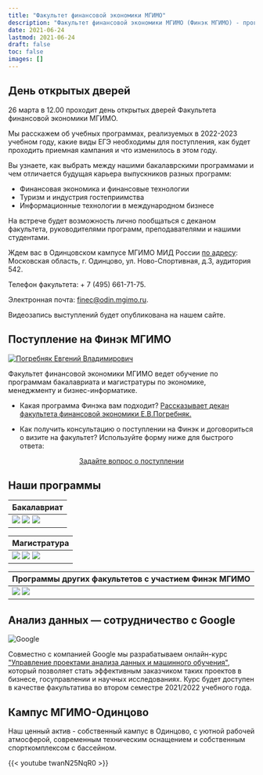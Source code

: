 ```yaml
---
title: "Факультет финансовой экономики МГИМО"
description: "Факультет финансовой экономики МГИМО (Финэк МГИМО) - программы бакалавриата и магистратуры по экономике, менеджменту и бизнес-информатике на собственном кампусе в Одинцово."
date: 2021-06-24
lastmod: 2021-06-24
draft: false
toc: false
images: []
---
```


## День открытых дверей

26 марта в 12.00 проходит день открытых дверей Факультета финансовой экономики МГИМO.

Мы расскажем об учебных программах, реализуемых в 2022-2023 учебном году, какие виды ЕГЭ необходимы для поступления, как будет проходить приемная кампания и что изменилось в этом году.

Вы узнаете, как выбрать между нашими бакалаврскими программами и чем отличается будущая карьера выпускников разных программ:

- Финансовая экономика и финансовые технологии
- Туризм и индустрия гостеприимства
- Информационные технологии в международном бизнесе

На встрече будет возможность лично пообщаться с деканом факультета, руководителями программ, преподавателями и нашими студентами.

Ждем вас в Одинцовском кампусе МГИМО МИД России [по адресу][map]: Московская область, г. Одинцово, ул. Ново-Cпортивная, д.3, аудитория 542.

Телефон факультета: + 7 (495) 661-71-75.

Электронная почта: [finec@odin.mgimo.ru](mailto:finec@odin.mgimo.ru).

[map]: https://yandex.ru/maps/-/CCQdZMwaPA

Видеозапись выступлений будет опубликована на нашем сайте.

## Поступление на Финэк МГИМО

[econ]: /program/undergrad/economics
[management]: /program/undergrad/management
[itmb]: /program/undergrad/itmb
[ai]: https://ai.mgimo.ru
[ved]: /program/graduate/firm-economics-ved
[it]: /program/graduate/it-economics-and-data-management
[event]: https://event.mgimo.ru/
[emba]: /program/executive/emba

<a href="https://mgimo.ru/people/pogrebnyak/" class="float-left mr-3 pt-2">
<img
    src="https://mgimo.ru/upload/iblock/341/pogrebnyak.jpg"
    alt="Погребняк Евгений Владимирович"
    title="Погребняк Евгений Владимирович"
    class="rounded-photo"
/>
</a>

Факультет финансовой экономики МГИМО ведет обучение по программам бакалавриата и магистратуры
по экономике, менеджменту и бизнес-информатике.

- Какая программа Финэка вам подходит? [Рассказывает декан факультета финансовой экономики Е.В.Погребняк.](about/interview)

- Как получить консультацию о поступлении на Финэк и договориться о визите на факультет? Используйте форму ниже для быстрого ответа:

<div align="center">
<a class="btn btn-primary btn-lg px-4 mb-2"  href="https://forms.gle/tRBb3VAGNyV53uAv5" role="button">Задайте вопрос о поступлении</a>
</div>

<!--
## Новое в августе

- Зачисление на бакалаврские программы - приветствуем наших первокурсников!
- Продолжение набора на магистерские программы Финэка МГИМО (до 9 сентября).
- Открыт набор на программу Executive MBA ["Финтех и трансформация бизнеса"](https://emba.mgimo.ru).
- Для старшекурсников - набор на бесплатную дополнительную межвузовскую программу ЦМФ на финансам ["Количественная аналитика"](https://m.vk.com/wall-42556983_2564) (до 14 августа).

--!>

<!-- prettier-ignore -->

## Наши программы

| Бакалавриат                                                                                                                                                                                                         |
| ------------------------------------------------------------------------------------------------------------------------------------------------------------------------------------------------------------------- |
| [![](<https://img.shields.io/badge/Экономика_(ФЭТ)-blue>)][econ] [![](<https://img.shields.io/badge/Менеджмент_(ФМ)-blue>)][management] [![](<https://img.shields.io/badge/Бизнес--информатика_(ИТМБ)-blue>)][itmb] |

<!-- prettier-ignore -->
| Магистратура |
| ------------ |
| [![](https://img.shields.io/badge/Экономика_фирмы_и_ВЭД-005E7C)][ved] [![](https://img.shields.io/badge/Искусственный_интеллект-005E7C)][ai] [![](https://img.shields.io/badge/Экономика_ИТ_и_управление_данными-005E7C)][it] |

| Программы других факультетов с участием Финэк МГИМО                                                                                                |
| -------------------------------------------------------------------------------------------------------------------------------------------------- |
| ![](https://img.shields.io/badge/Административное_и_финансовое_право-blue) [![](https://img.shields.io/badge/Событийный_менеджмент-005E7C)][event] |

<!--[![](https://img.shields.io/badge/Executive_MBA-F93943)][emba] -->

## Анализ данных — сотрудничество с Google

<img src="/images/logo-google.png" alt="Google" class="float-left mr-3 pt-2">

[ml]: /projects/machine-learning-mgimo-google/

Совместно с компанией Google мы разрабатываем онлайн-курс
["Управление проектами анализа данных и машинного обучения"][ml],
который позволяет стать эффективным заказчиком таких проектов в бизнесе,
госуправлении и научных исследованиях.
Курс будет доступен в качестве факультатива во втором семестре
2021/2022 учебного года.

## Кампус МГИМО-Одинцово

Наш ценный актив - собственный кампус в Одинцово, с уютной рабочей
атмосферой, современным техническим оснащением и собственным спорткомплексом
с бассейном.

{{< youtube twanN25NqR0 >}}
